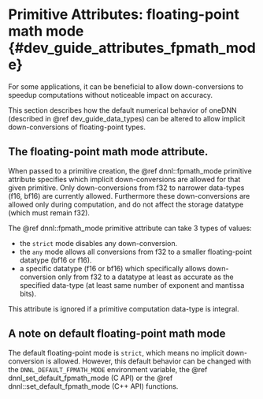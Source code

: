 Primitive Attributes: floating-point math mode {#dev_guide_attributes_fpmath_mode}
===================================================================

For some applications, it can be beneficial to allow down-conversions to
speedup computations without noticeable impact on accuracy.

This section describes how the default numerical behavior of
oneDNN (described in @ref dev_guide_data_types) can be altered to
allow implicit down-conversions of floating-point types.

## The floating-point math mode attribute.

When passed to a primitive creation, the @ref dnnl::fpmath_mode
primitive attribute specifies which implicit down-conversions are
allowed for that given primitive. Only down-conversions from f32 to
narrower data-types (f16, bf16) are currently allowed. Furthermore
these down-conversions are allowed only during computation, and do not
affect the storage datatype (which must remain f32).

The @ref dnnl::fpmath_mode primitive attribute can take 3 types of values:
- the `strict` mode disables any down-conversion.
- the `any` mode allows all conversions from f32 to a smaller
  floating-point datatype (bf16 or f16).
- a specific datatype (f16 or bf16) which specifically allows
  down-conversion only from f32 to a datatype at least as accurate as
  the specified data-type (at least same number of exponent and
  mantissa bits).

This attribute is ignored if a primitive computation data-type is
integral.

## A note on default floating-point math mode

The default floating-point mode is `strict`, which means no implicit
down-conversion is allowed.  However, this default behavior can be
changed with the `DNNL_DEFAULT_FPMATH_MODE` environment variable, the
@ref dnnl_set_default_fpmath_mode (C API) or the @ref
dnnl::set_default_fpmath_mode (C++ API) functions.
